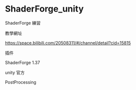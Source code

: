 # ShaderForge_unity
ShaderForge 練習

教學網址

https://space.bilibili.com/20508311/#/channel/detail?cid=15815

插件

ShaderForge 1.37

unity 官方

PostProcessing

